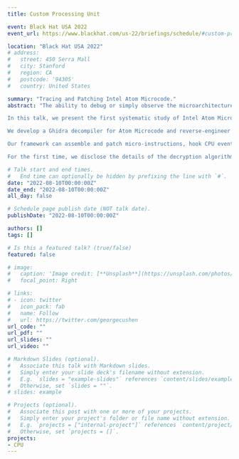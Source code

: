 ```yaml
---
title: Custom Processing Unit

event: Black Hat USA 2022
event_url: https://www.blackhat.com/us-22/briefings/schedule/#custom-processing-unit-tracing-and-patching-intel-atom-microcode-26711

location: "Black Hat USA 2022"
# address:
#   street: 450 Serra Mall
#   city: Stanford
#   region: CA
#   postcode: '94305'
#   country: United States

summary: "Tracing and Patching Intel Atom Microcode."
abstract: "The ability to debug or simply observe the microarchitecture of closed-source CPUs has always been an exclusive privilege of the product vendors. For Intel CPUs, even the details of the high-level workings of CPU microcode were only available by digging into patents and not publicly documented.

In this talk, we present the first systematic study of Intel Atom Microcode and a software-only framework that can observe, trace, and even patch microcode execution, shedding unprecedented light into the internal workings of Intel CPUs.

We develop a Ghidra decompiler for Atom Microcode and reverse-engineer how the CPU internally uses its control register bus to manage its resources. Resorting to previously disclosed undocumented instructions, we then create a framework that can gain complete control over CPU microcode by replicating such interactions.

Our framework can assemble and patch micro-instructions, hook CPU events, and trace microcode execution. To showcase its power, we trace and reverse-engineer the routines involved in the obscure Intel CPU microcode update process.

For the first time, we disclose the details of the decryption algorithms for microcode updates and the binary format of the decrypted update: an amazing discovery is that a microcode update is, in fact, a custom language interpreted by the CPU. We will make our framework available as open source."

# Talk start and end times.
#   End time can optionally be hidden by prefixing the line with `#`.
date: "2022-08-10T00:00:00Z"
date_end: "2022-08-10T00:00:00Z"
all_day: false

# Schedule page publish date (NOT talk date).
publishDate: "2022-08-10T00:00:00Z"

authors: []
tags: []

# Is this a featured talk? (true/false)
featured: false

# image:
#   caption: 'Image credit: [**Unsplash**](https://unsplash.com/photos/bzdhc5b3Bxs)'
#   focal_point: Right

# links:
# - icon: twitter
#   icon_pack: fab
#   name: Follow
#   url: https://twitter.com/georgecushen
url_code: ""
url_pdf: ""
url_slides: ""
url_video: ""

# Markdown Slides (optional).
#   Associate this talk with Markdown slides.
#   Simply enter your slide deck's filename without extension.
#   E.g. `slides = "example-slides"` references `content/slides/example-slides.md`.
#   Otherwise, set `slides = ""`.
# slides: example

# Projects (optional).
#   Associate this post with one or more of your projects.
#   Simply enter your project's folder or file name without extension.
#   E.g. `projects = ["internal-project"]` references `content/project/deep-learning/index.md`.
#   Otherwise, set `projects = []`.
projects:
- CPU
---
```


<!-- {{% callout note %}}
Click on the **Slides** button above to view the built-in slides feature.
{{% /callout %}}

Slides can be added in a few ways:

- **Create** slides using Wowchemy's [*Slides*](https://wowchemy.com/docs/managing-content/#create-slides) feature and link using `slides` parameter in the front matter of the talk file
- **Upload** an existing slide deck to `static/` and link using `url_slides` parameter in the front matter of the talk file
- **Embed** your slides (e.g. Google Slides) or presentation video on this page using [shortcodes](https://wowchemy.com/docs/writing-markdown-latex/).

Further event details, including [page elements](https://wowchemy.com/docs/writing-markdown-latex/) such as image galleries, can be added to the body of this page. -->
